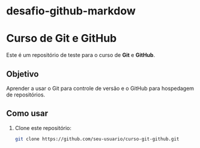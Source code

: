 # desafio-github-markdow

# Curso de Git e GitHub

Este é um repositório de teste para o curso de **Git** e **GitHub**.

## Objetivo

Aprender a usar o Git para controle de versão e o GitHub para hospedagem de repositórios.

## Como usar

1. Clone este repositório:
   ```bash
   git clone https://github.com/seu-usuario/curso-git-github.git


